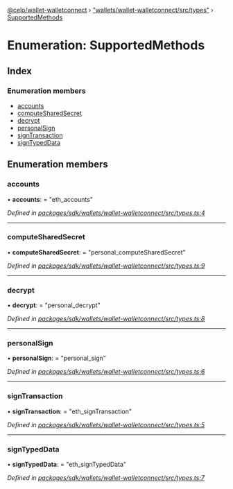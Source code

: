 [@celo/wallet-walletconnect](../README.md) › ["wallets/wallet-walletconnect/src/types"](../modules/_wallets_wallet_walletconnect_src_types_.md) › [SupportedMethods](_wallets_wallet_walletconnect_src_types_.supportedmethods.md)

# Enumeration: SupportedMethods

## Index

### Enumeration members

* [accounts](_wallets_wallet_walletconnect_src_types_.supportedmethods.md#accounts)
* [computeSharedSecret](_wallets_wallet_walletconnect_src_types_.supportedmethods.md#computesharedsecret)
* [decrypt](_wallets_wallet_walletconnect_src_types_.supportedmethods.md#decrypt)
* [personalSign](_wallets_wallet_walletconnect_src_types_.supportedmethods.md#personalsign)
* [signTransaction](_wallets_wallet_walletconnect_src_types_.supportedmethods.md#signtransaction)
* [signTypedData](_wallets_wallet_walletconnect_src_types_.supportedmethods.md#signtypeddata)

## Enumeration members

###  accounts

• **accounts**: = "eth_accounts"

*Defined in [packages/sdk/wallets/wallet-walletconnect/src/types.ts:4](https://github.com/celo-org/celo-monorepo/blob/master/packages/sdk/wallets/wallet-walletconnect/src/types.ts#L4)*

___

###  computeSharedSecret

• **computeSharedSecret**: = "personal_computeSharedSecret"

*Defined in [packages/sdk/wallets/wallet-walletconnect/src/types.ts:9](https://github.com/celo-org/celo-monorepo/blob/master/packages/sdk/wallets/wallet-walletconnect/src/types.ts#L9)*

___

###  decrypt

• **decrypt**: = "personal_decrypt"

*Defined in [packages/sdk/wallets/wallet-walletconnect/src/types.ts:8](https://github.com/celo-org/celo-monorepo/blob/master/packages/sdk/wallets/wallet-walletconnect/src/types.ts#L8)*

___

###  personalSign

• **personalSign**: = "personal_sign"

*Defined in [packages/sdk/wallets/wallet-walletconnect/src/types.ts:6](https://github.com/celo-org/celo-monorepo/blob/master/packages/sdk/wallets/wallet-walletconnect/src/types.ts#L6)*

___

###  signTransaction

• **signTransaction**: = "eth_signTransaction"

*Defined in [packages/sdk/wallets/wallet-walletconnect/src/types.ts:5](https://github.com/celo-org/celo-monorepo/blob/master/packages/sdk/wallets/wallet-walletconnect/src/types.ts#L5)*

___

###  signTypedData

• **signTypedData**: = "eth_signTypedData"

*Defined in [packages/sdk/wallets/wallet-walletconnect/src/types.ts:7](https://github.com/celo-org/celo-monorepo/blob/master/packages/sdk/wallets/wallet-walletconnect/src/types.ts#L7)*
